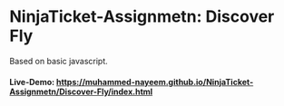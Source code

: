 # NinjaTicket-Assignmetn: Discover Fly
Based on basic javascript.


#### Live-Demo: https://muhammed-nayeem.github.io/NinjaTicket-Assignmetn/Discover-Fly/index.html
